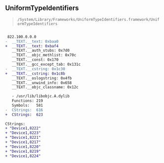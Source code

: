 ## UniformTypeIdentifiers

> `/System/Library/Frameworks/UniformTypeIdentifiers.framework/UniformTypeIdentifiers`

```diff

 822.100.0.0.0
-  __TEXT.__text: 0xbaa0
+  __TEXT.__text: 0xbaf4
   __TEXT.__auth_stubs: 0x7d0
   __TEXT.__objc_methlist: 0x70c
   __TEXT.__const: 0x170
   __TEXT.__gcc_except_tab: 0x131c
-  __TEXT.__cstring: 0x1c30
+  __TEXT.__cstring: 0x1c8b
   __TEXT.__oslogstring: 0x4fb
   __TEXT.__unwind_info: 0x658
   __TEXT.__objc_classname: 0x12c

   - /usr/lib/libobjc.A.dylib
   Functions: 219
   Symbols:   581
-  CStrings:  616
+  CStrings:  623
 
CStrings:
+ "Device1,8222"
+ "Device1,8223"
+ "Device1,8221"
+ "Device1,8217"
+ "Device1,8220"
+ "Device1,8219"
+ "Device1,8224"

```

